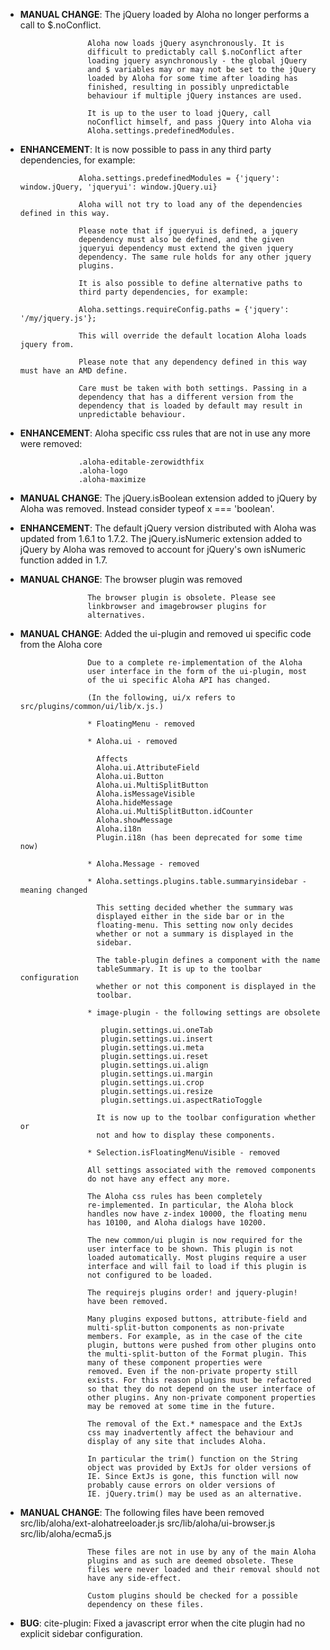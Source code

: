 - **MANUAL CHANGE**: The jQuery loaded by Aloha no longer performs a call to $.noConflict.

                     Aloha now loads jQuery asynchronously. It is
                     difficult to predictably call $.noConflict after
                     loading jquery asynchronously - the global jQuery
                     and $ variables may or may not be set to the jQuery
                     loaded by Aloha for some time after loading has
                     finished, resulting in possibly unpredictable
                     behaviour if multiple jQuery instances are used.

                     It is up to the user to load jQuery, call
                     noConflict himself, and pass jQuery into Aloha via
                     Aloha.settings.predefinedModules.

- **ENHANCEMENT**: It is now possible to pass in any third party
                   dependencies, for example:

                   Aloha.settings.predefinedModules = {'jquery': window.jQuery, 'jqueryui': window.jQuery.ui}

                   Aloha will not try to load any of the dependencies defined in this way.

                   Please note that if jqueryui is defined, a jquery
                   dependency must also be defined, and the given
                   jqueryui dependency must extend the given jquery
                   dependency. The same rule holds for any other jquery
                   plugins.

                   It is also possible to define alternative paths to
                   third party dependencies, for example:

                   Aloha.settings.requireConfig.paths = {'jquery': '/my/jquery.js'};

                   This will override the default location Aloha loads jquery from.

                   Please note that any dependency defined in this way must have an AMD define.

                   Care must be taken with both settings. Passing in a
                   dependency that has a different version from the
                   dependency that is loaded by default may result in
                   unpredictable behaviour.

- **ENHANCEMENT**: Aloha specific css rules that are not in use any more were removed:

                   .aloha-editable-zerowidthfix
                   .aloha-logo
                   .aloha-maximize

- **MANUAL CHANGE**: The jQuery.isBoolean extension added to jQuery by Aloha was removed.
                     Instead consider typeof x === 'boolean'. 

- **ENHANCEMENT**: The default jQuery version distributed with Aloha was updated from 1.6.1 to 1.7.2.
                   The jQuery.isNumeric extension added to jQuery by Aloha was removed to
                   account for jQuery's own isNumeric function added in 1.7.

- **MANUAL CHANGE**: The browser plugin was removed

                     The browser plugin is obsolete. Please see
                     linkbrowser and imagebrowser plugins for
                     alternatives.

- **MANUAL CHANGE**: Added the ui-plugin and removed ui specific code from the Aloha core

                     Due to a complete re-implementation of the Aloha
                     user interface in the form of the ui-plugin, most
                     of the ui specific Aloha API has changed.

                     (In the following, ui/x refers to src/plugins/common/ui/lib/x.js.)

                     * FloatingMenu - removed

                     * Aloha.ui - removed

                       Affects
                       Aloha.ui.AttributeField
                       Aloha.ui.Button
                       Aloha.ui.MultiSplitButton
                       Aloha.isMessageVisible
                       Aloha.hideMessage
                       Aloha.ui.MultiSplitButton.idCounter
                       Aloha.showMessage
                       Aloha.i18n
                       Plugin.i18n (has been deprecated for some time now)

                     * Aloha.Message - removed

                     * Aloha.settings.plugins.table.summaryinsidebar - meaning changed

                       This setting decided whether the summary was
                       displayed either in the side bar or in the
                       floating-menu. This setting now only decides
                       whether or not a summary is displayed in the
                       sidebar.

                       The table-plugin defines a component with the name
                       tableSummary. It is up to the toolbar configuration
                       whether or not this component is displayed in the
                       toolbar.

                     * image-plugin - the following settings are obsolete

                        plugin.settings.ui.oneTab
            			plugin.settings.ui.insert
                        plugin.settings.ui.meta
                        plugin.settings.ui.reset
                        plugin.settings.ui.align
                        plugin.settings.ui.margin
                        plugin.settings.ui.crop
                        plugin.settings.ui.resize
                        plugin.settings.ui.aspectRatioToggle

                       It is now up to the toolbar configuration whether or
                       not and how to display these components.

                     * Selection.isFloatingMenuVisible - removed
 
                     All settings associated with the removed components
                     do not have any effect any more.

                     The Aloha css rules has been completely
                     re-implemented. In particular, the Aloha block
                     handles now have z-index 10000, the floating menu
                     has 10100, and Aloha dialogs have 10200.

                     The new common/ui plugin is now required for the
                     user interface to be shown. This plugin is not
                     loaded automatically. Most plugins require a user
                     interface and will fail to load if this plugin is
                     not configured to be loaded.

                     The requirejs plugins order! and jquery-plugin!
                     have been removed.

                     Many plugins exposed buttons, attribute-field and
                     multi-split-button components as non-private
                     members. For example, as in the case of the cite
                     plugin, buttons were pushed from other plugins onto
                     the multi-split-button of the Format plugin. This
                     many of these component properties were
                     removed. Even if the non-private property still
                     exists. For this reason plugins must be refactored
                     so that they do not depend on the user interface of
                     other plugins. Any non-private component properties
                     may be removed at some time in the future.

                     The removal of the Ext.* namespace and the ExtJs
                     css may inadvertently affect the behaviour and
                     display of any site that includes Aloha.

                     In particular the trim() function on the String
                     object was provided by ExtJs for older versions of
                     IE. Since ExtJs is gone, this function will now
                     probably cause errors on older versions of
                     IE. jQuery.trim() may be used as an alternative.

- **MANUAL CHANGE**: The following files have been removed
                     src/lib/aloha/ext-alohatreeloader.js
                     src/lib/aloha/ui-browser.js
                     src/lib/aloha/ecma5.js

                     These files are not in use by any of the main Aloha
                     plugins and as such are deemed obsolete. These
                     files were never loaded and their removal should not
                     have any side-effect.

                     Custom plugins should be checked for a possible
                     dependency on these files.

- **BUG**: cite-plugin: Fixed a javascript error when the cite plugin had no explicit sidebar configuration.
